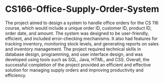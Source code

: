 # CS166-Office-Supply-Order-System
The project aimed to design a system to handle office orders for the CS 116 course, which would include a unique order ID, customer ID, product ID, order date, and amount. The system was designed to be user-friendly, efficient, and included error-checking mechanisms. It also had features for tracking inventory, monitoring stock levels, and generating reports on sales and inventory management. The project required technical skills in database design, programming, and user interface design, and was developed using tools such as SQL, Java, HTML, and CSS. Overall, the successful completion of the project provided an efficient and effective solution for managing supply orders and improving productivity and efficiency.
